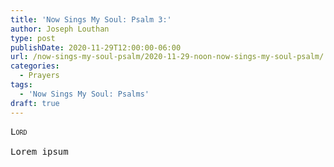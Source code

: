 ```yaml
---
title: 'Now Sings My Soul: Psalm 3:'
author: Joseph Louthan
type: post
publishDate: 2020-11-29T12:00:00-06:00
url: /now-sings-my-soul-psalm/2020-11-29-noon-now-sings-my-soul-psalm/
categories:
  - Prayers
tags:
  - 'Now Sings My Soul: Psalms'
draft: true
---
```


<pre>
<div style="font-variant: small-caps;">Lord</div>
Lorem ipsum
</pre>
